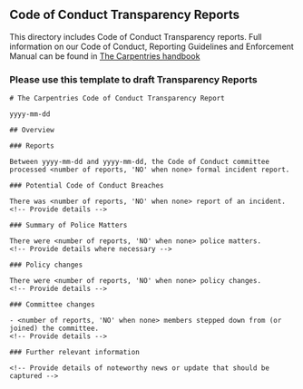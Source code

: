 ## Code of Conduct Transparency Reports

This directory includes Code of Conduct Transparency reports. Full information
on our Code of Conduct, Reporting Guidelines and Enforcement Manual can be
found in [The Carpentries handbook](https://docs.carpentries.org/topic_folders/policies/code-of-conduct.html)

### Please use this template to draft Transparency Reports

```
# The Carpentries Code of Conduct Transparency Report

yyyy-mm-dd

## Overview

### Reports

Between yyyy-mm-dd and yyyy-mm-dd, the Code of Conduct committee processed <number of reports, 'NO' when none> formal incident report. 

### Potential Code of Conduct Breaches

There was <number of reports, 'NO' when none> report of an incident.
<!-- Provide details -->

### Summary of Police Matters

There were <number of reports, 'NO' when none> police matters.
<!-- Provide details where necessary -->

### Policy changes

There were <number of reports, 'NO' when none> policy changes.  
<!-- Provide details -->
 
### Committee changes

- <number of reports, 'NO' when none> members stepped down from (or joined) the committee.
<!-- Provide details -->

### Further relevant information

<!-- Provide details of noteworthy news or update that should be captured -->

```
